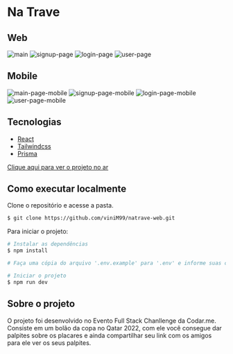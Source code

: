 # Na Trave

## Web
![main](/.github/main-page.png) ![signup-page](/.github/signup-page.png) ![login-page](/.github/login-page.png) ![user-page](/.github/user-page.png) 

## Mobile
![main-page-mobile](/.github/main-page-mobile.png) ![signup-page-mobile](/.github/signup-page-mobile.png) ![login-page-mobile](/.github/login-page-mobile.png) ![user-page-mobile](/.github/user-page-mobile.png)

## Tecnologias
- [React](https://pt-br.reactjs.org)
- [Tailwindcss](https://tailwindcss.com)
- [Prisma](https://www.prisma.io)

[Clique aqui para ver o projeto no ar](https://natrave-omega.vercel.app)

<!-- ## Adaptações -->

## Como executar localmente
Clone o repositório e acesse a pasta.

```bash
$ git clone https://github.com/viniM99/natrave-web.git
```

Para iniciar o projeto:

```bash
# Instalar as dependências
$ npm install

# Faça uma cópia do arquivo '.env.example' para '.env' e informe suas credenciais

# Iniciar o projeto
$ npm run dev
```

## Sobre o projeto
O projeto foi desenvolvido no Evento Full Stack Chanllenge da Codar.me. Consiste em um bolão da copa no Qatar 2022, com ele você consegue dar palpites sobre os placares e ainda compartilhar seu link com os amigos para ele ver os seus palpites.